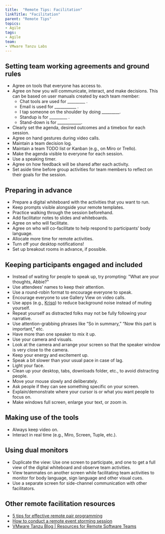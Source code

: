 ```yaml
---
title:  "Remote Tips: Facilitation"
linkTitle: "Facilitation"
parent: "Remote Tips"
topics:
- Agile
tags:
- Agile
team:
- VMware Tanzu Labs
---
```


## Setting team working agreements and ground rules
- Agree on tools that everyone has access to.
- Agree on how you will communicate, interact, and make decisions. This can be based on user manuals created by each team member:
    - Chat tools are used for _________ .
    - Email is used for ___________ .
    - I tap someone on the shoulder by doing _________.
    - Standup is for _________ .
    - Stand-down is for ____________.
- Clearly set the agenda, desired outcomes and a timebox for each session.
- Agree on hand gestures during video calls.
- Maintain a team decision log.
- Maintain a team TODO list or Kanban (e.g., on Miro or Trello).
- Make the agenda visible to everyone for each session.
- Use a speaking timer.
- Agree on how feedback will be shared after each activity.
- Set aside time before group activities for team members to reflect on their goals for the session.

## Preparing in advance
- Prepare a digital whiteboard with the activities that you want to run.
- Keep prompts visible alongside your remote templates.
- Practice walking through the session beforehand.
- Add facilitator notes to slides and whiteboards.
- Agree on who will facilitate.
- Agree on who will co-facilitate to help respond to participants’ body language.
- Allocate more time for remote activities.
- Turn off your desktop notifications!
- Set up breakout rooms in advance, if possible.

## Keeping participants engaged and included
- Instead of waiting for people to speak up, try prompting: "What are your thoughts, Abbie?"
- Use attendees’ names to keep their attention.
- Use a round-robin format to encourage everyone to speak.
- Encourage everyone to use Gallery View on video calls.
- Use apps (e.g., [Krisp](https://krisp.ai/)) to reduce background noise instead of muting yourself.
- Repeat yourself as distracted folks may not be fully following your narrative.
- Use attention-grabbing phrases like “So in summary,” “Now this part is important,” etc.
- Have more than one speaker to mix it up.
- Use your camera and visuals.
- Look at the camera and arrange your screen so that the speaker window is very close to the camera.
- Keep your energy and excitement up.
- Speak a bit slower than your usual pace in case of lag.
- Light your face.
- Clean up your desktop, tabs, downloads folder, etc., to avoid distracting people.
- Move your mouse slowly and deliberately.
- Ask people if they can see something specific on your screen.
- Explain/demonstrate where your cursor is or what you want people to focus on.
- Make windows full screen, enlarge your text, or zoom in.

## Making use of the tools
- Always keep video on.
- Interact in real time (e.g., Miro, Screen, Tuple, etc.).

## Using dual monitors
- Duplicate the view: Use one screen to participate, and one to get a full view of the digital whiteboard and observe team activities.
- View teammates on another screen while facilitating team activities to monitor for body language, sign language and other visual cues.
- Use a separate screen for side-channel communication with other facilitators.

## Other remote facilitation resources
- [5 tips for effective remote pair programming](https://tanzu.vmware.com/content/practitioners-blog/5-tips-for-effective-remote-pair-programming-while-working-from-home)
- [How to conduct a remote event storming session](https://tanzu.vmware.com/content/resources-for-remote-software-teams/how-to-conduct-a-remote-event-storming-session)
- [VMware Tanzu Blog | Resources for Remote Software Teams](https://tanzu.vmware.com/content/resources-for-remote-software-teams)
